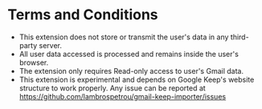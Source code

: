 # Terms and Conditions

- This extension does not store or transmit the user's data in any third-party server.
- All user data accessed is processed and remains inside the user's browser.
- The extension only requires Read-only access to user's Gmail data.
- This extension is experimental and depends on Google Keep's website structure to work properly. Any issue can be reported at https://github.com/lambrospetrou/gmail-keep-importer/issues
